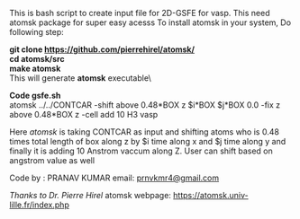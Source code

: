 This is bash script to create input file for 2D-GSFE for vasp. This need atomsk package for super easy acesss
To install atomsk in your system, 
Do following step: 

**git clone https://github.com/pierrehirel/atomsk/**  \
**cd atomsk/src**  \
**make atomsk**  \
This will generate **atomsk** executable\

**Code gsfe.sh**\
atomsk ../../CONTCAR -shift above 0.48\*BOX z $i\*BOX $j\*BOX 0.0 -fix z above 0.48*BOX z -cell add 10 H3 vasp

Here *atomsk* is taking CONTCAR as input and shifting atoms who is 0.48 times total length of box along z by $i time along x and $j time along y and finally it is adding 10 Anstrom vaccum along Z.
User can shift based on angstrom value as well 


Code by : PRANAV KUMAR
email: prnvkmr4@gmail.com

*Thanks to Dr. Pierre Hirel*
atomsk webpage: https://atomsk.univ-lille.fr/index.php
